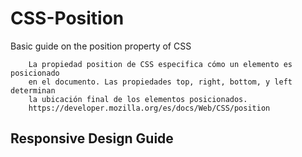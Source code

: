 # CSS-Position
Basic guide on the position property of CSS


        La propiedad position de CSS especifica cómo un elemento es posicionado
        en el documento. Las propiedades top, right, bottom, y left determinan
        la ubicación final de los elementos posicionados.
        https://developer.mozilla.org/es/docs/Web/CSS/position


## Responsive Design Guide



